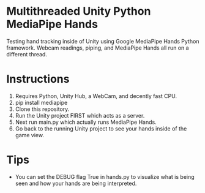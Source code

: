 # Multithreaded Unity Python MediaPipe Hands
Testing hand tracking inside of Unity using Google MediaPipe Hands Python framework. Webcam readings, piping, and MediaPipe Hands all run on a different thread.

# Instructions
1. Requires Python, Unity Hub, a WebCam, and decently fast CPU.
2. pip install mediapipe
3. Clone this repository.
4. Run the Unity project FIRST which acts as a server.
5. Next run main.py which actually runs MediaPipe Hands.
6. Go back to the running Unity project to see your hands inside of the game view.

# Tips
* You can set the DEBUG flag True in hands.py to visualize what is being seen and how your hands are being interpreted.
